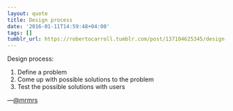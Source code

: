 ```yaml
---
layout: quote
title: Design process
date: '2016-01-11T14:59:48+04:00'
tags: []
tumblr_url: https://robertocarroll.tumblr.com/post/137104625345/design-process-1-define-a-problem-2-come-up
---
```

Design process:

1. Define a problem
2. Come up with possible solutions to the problem
3. Test the possible solutions with users

&#8212;<a href="https://twitter.com/mrmrs_/status/681554650420523008">@mrmrs</a>
